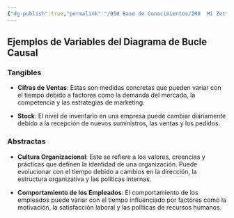 ```yaml
---
{"dg-publish":true,"permalink":"/050 Base de Conocimientos/200  Mi Zettelkasten/100 Docencia/Org1/2025/Clase 04 Dinámica de Sistemas/Zk Variables del Diagrama de Bucle Causal - Ejemplos/","tags":["digitalGarden"]}
---
```


## Ejemplos de Variables del Diagrama de Bucle Causal

### Tangibles

- **Cifras de Ventas**: Estas son medidas concretas que pueden variar con el tiempo debido a factores como la demanda del mercado, la competencia y las estrategias de marketing.

- **Stock**: El nivel de inventario en una empresa puede cambiar diariamente debido a la recepción de nuevos suministros, las ventas y los pedidos.

### Abstractas

- **Cultura Organizacional**: Este se refiere a los valores, creencias y prácticas que definen la identidad de una organización. Puede evolucionar con el tiempo debido a cambios en la dirección, la estructura organizativa y las políticas internas.

- **Comportamiento de los Empleados**: El comportamiento de los empleados puede variar con el tiempo influenciado por factores como la motivación, la satisfacción laboral y las políticas de recursos humanos.